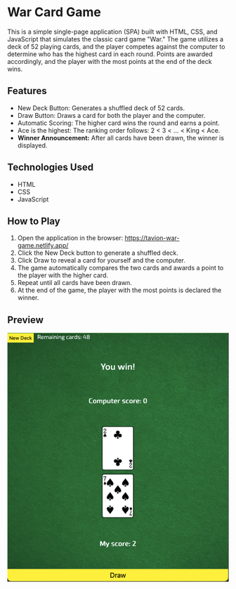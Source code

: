# War Card Game

This is a simple single-page application (SPA) built with HTML, CSS, and JavaScript that simulates the classic card game "War." The game utilizes a deck of 52 playing cards, and the player competes against the computer to determine who has the highest card in each round. Points are awarded accordingly, and the player with the most points at the end of the deck wins.

## Features

- New Deck Button: Generates a shuffled deck of 52 cards.
- Draw Button: Draws a card for both the player and the computer.
- Automatic Scoring: The higher card wins the round and earns a point.
- Ace is the highest: The ranking order follows: 2 < 3 < ... < King < Ace.
- **Winner Announcement:** After all cards have been drawn, the winner is displayed.

## Technologies Used

- HTML
- CSS
- JavaScript

## How to Play

1. Open the application in the browser: https://tavion-war-game.netlify.app/
2. Click the New Deck button to generate a shuffled deck.
3. Click Draw to reveal a card for yourself and the computer.
4. The game automatically compares the two cards and awards a point to the player with the higher card.
5. Repeat until all cards have been drawn.
6. At the end of the game, the player with the most points is declared the winner.

## Preview

![War Card Game Preview](img/preview.png)
